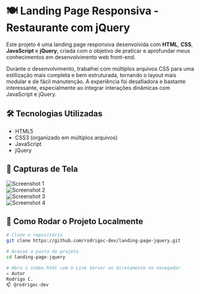 # 🍽️ Landing Page Responsiva - Restaurante com jQuery

Este projeto é uma landing page responsiva desenvolvida com **HTML**, **CSS**, **JavaScript** e **jQuery**, criada com o objetivo de praticar e aprofundar meus conhecimentos em desenvolvimento web front-end.

Durante o desenvolvimento, trabalhei com múltiplos arquivos CSS para uma estilização mais completa e bem estruturada, tornando o layout mais modular e de fácil manutenção. A experiência foi desafiadora e bastante interessante, especialmente ao integrar interações dinâmicas com JavaScript e jQuery.

## 🛠️ Tecnologias Utilizadas

- HTML5  
- CSS3 (organizado em múltiplos arquivos)
- JavaScript  
- jQuery

## 📸 Capturas de Tela

![Screenshot 1](images/Captura%20de%20tela%202025-05-05%20131432.jpg)  
![Screenshot 2](images/Captura%20de%20tela%202025-05-05%20131543.jpg)  
![Screenshot 3](images/Captura%20de%20tela%202025-05-05%20131628.jpg)  
![Screenshot 4](images/Captura%20de%20tela%202025-05-05%20131750.jpg)  

## 🚀 Como Rodar o Projeto Localmente

```bash
# Clone o repositório
git clone https://github.com/rodrigoc-dev/landing-page-jquery.git

# Acesse a pasta do projeto
cd landing-page-jquery

# Abra o index.html com o Live Server ou diretamente no navegador
✍️ Autor
Rodrigo C.
📫 @rodrigoc-dev
